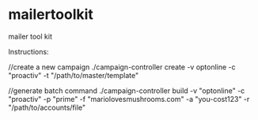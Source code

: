 mailertoolkit
=============

mailer tool kit


Instructions:

//create a new campaign
./campaign-controller create -v optonline -c "proactiv" -t "/path/to/master/template"

//generate batch command
./campaign-controller build -v "optonline" -c "proactiv" -p "prime" -f "mariolovesmushrooms.com" -a "you-cost123" -r "/path/to/accounts/file"
